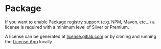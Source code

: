 # Package

If you want to enable Package registry support (e.g. NPM, Maven, etc...) a license is required with a minimum level of Silver or Premium.

A license can be generated at [license.gitlab.com](https://license.gitlab.com) or by cloning and running the [License App](https://gitlab.com/gitlab-org/license-gitlab-com) locally.
